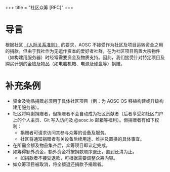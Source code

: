 +++
title = "社区众筹 [RFC]"
+++

# 导言

根据社区 [《人际关系准则》](@/community/guidelines.md) 的要求，AOSC 不接受作为社区及项目运转资金之用的捐款。但由于我社作为无运作资本的爱好者社群，在为社区项目购置大宗物件（如构建用服务器）时经常需要资金及物质支持。因此，我们接受针对特定项目及购买计划的金钱及物品（如电脑机箱、电源及硬盘等）捐赠。

# 补充条例

+ 资金及物品捐赠必须用于具体社区项目（例：为 AOSC OS 移植构建或升级构建用服务器）。
+ 社区将鸣谢捐赠者，但捐赠者不会自动成为社区贡献者（后者享受如社区门户上的个人主页、Git 写入访问及 @aosc.io 邮箱等福利）。但捐赠者有如下权利：
    - 捐赠者可请求访问其参与众筹的设备及服务。
    - 社区将通知捐赠者有关设备后续用途、维护及置换的具体事宜。
+ 在所需金额及物品集齐后，众筹项目即认定完成。
+ 如筹得额外资金，额外资金将按捐款顺序退还，直到还清为止。
    - 如捐款者不接受退款，可根据需要调整众筹内容。
+ 如众筹项目被取消，将全额退还捐款予捐赠者。
